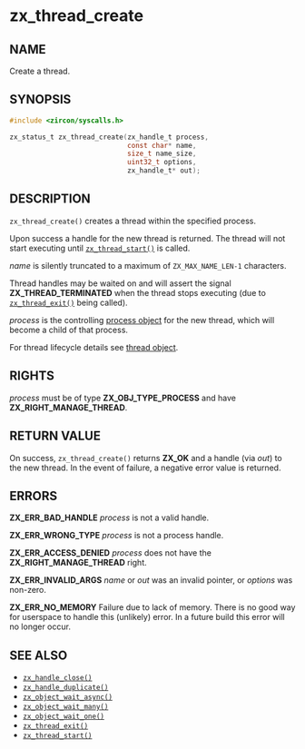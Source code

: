 # zx_thread_create

## NAME

<!-- Updated by update-docs-from-abigen, do not edit. -->

Create a thread.

## SYNOPSIS

<!-- Updated by update-docs-from-abigen, do not edit. -->

```c
#include <zircon/syscalls.h>

zx_status_t zx_thread_create(zx_handle_t process,
                             const char* name,
                             size_t name_size,
                             uint32_t options,
                             zx_handle_t* out);
```

## DESCRIPTION

`zx_thread_create()` creates a thread within the specified process.

Upon success a handle for the new thread is returned.  The thread
will not start executing until [`zx_thread_start()`] is called.

*name* is silently truncated to a maximum of `ZX_MAX_NAME_LEN-1` characters.

Thread handles may be waited on and will assert the signal
**ZX_THREAD_TERMINATED** when the thread stops executing (due to
[`zx_thread_exit()`] being called).

*process* is the controlling [process object](../objects/process.md) for the
new thread, which will become a child of that process.

For thread lifecycle details see [thread object](../objects/thread.md).

## RIGHTS

<!-- Updated by update-docs-from-abigen, do not edit. -->

*process* must be of type **ZX_OBJ_TYPE_PROCESS** and have **ZX_RIGHT_MANAGE_THREAD**.

## RETURN VALUE

On success, `zx_thread_create()` returns **ZX_OK** and a handle (via *out*)
to the new thread.  In the event of failure, a negative error value is
returned.

## ERRORS

**ZX_ERR_BAD_HANDLE**  *process* is not a valid handle.

**ZX_ERR_WRONG_TYPE**  *process* is not a process handle.

**ZX_ERR_ACCESS_DENIED**  *process* does not have the **ZX_RIGHT_MANAGE_THREAD** right.

**ZX_ERR_INVALID_ARGS**  *name* or *out* was an invalid pointer, or *options* was
non-zero.

**ZX_ERR_NO_MEMORY**  Failure due to lack of memory.
There is no good way for userspace to handle this (unlikely) error.
In a future build this error will no longer occur.

## SEE ALSO

 - [`zx_handle_close()`]
 - [`zx_handle_duplicate()`]
 - [`zx_object_wait_async()`]
 - [`zx_object_wait_many()`]
 - [`zx_object_wait_one()`]
 - [`zx_thread_exit()`]
 - [`zx_thread_start()`]

<!-- References updated by update-docs-from-abigen, do not edit. -->

[`zx_handle_close()`]: handle_close.md
[`zx_handle_duplicate()`]: handle_duplicate.md
[`zx_object_wait_async()`]: object_wait_async.md
[`zx_object_wait_many()`]: object_wait_many.md
[`zx_object_wait_one()`]: object_wait_one.md
[`zx_thread_exit()`]: thread_exit.md
[`zx_thread_start()`]: thread_start.md
